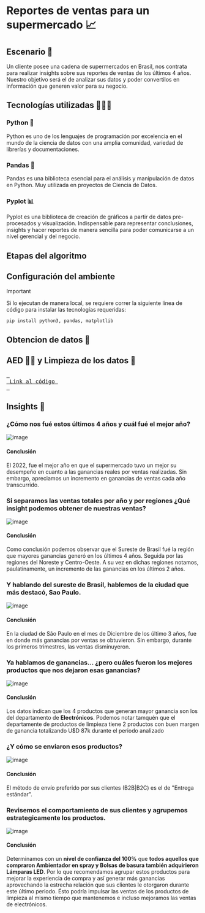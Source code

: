 # Reportes de ventas para un supermercado 📈

## Escenario 📝
Un cliente posee una cadena de supermercados en Brasil, nos contrata para realizar insights sobre sus reportes de ventas de los últimos 4 años.
Nuestro objetivo será el de analizar sus datos y poder convertilos en información que generen valor para su negocio.

## Tecnologías utilizadas 👨🏽‍💻

### Python 🐍
Python es uno de los lenguajes de programación por excelencia en el mundo de la ciencia de datos con una amplia comunidad, variedad de librerías y documentaciones.

### Pandas 🐼
Pandas es una biblioteca esencial para el análisis y manipulación de datos en Python. Muy utilizada en proyectos de Ciencia de Datos.

### Pyplot 📊
Pyplot es una biblioteca de creación de gráficos a partir de datos pre-procesados y visualización. 
Indispensable para representar conclusiones, insights y hacer reportes de manera sencilla para poder comunicarse a un nivel gerencial y del negocio.


## Etapas del algoritmo

## Configuración del ambiente
> [!IMPORTANT] 
> Si lo ejecutan de manera local, se requiere correr la siguiente línea de código para instalar las tecnologías requeridas:
> ```
> pip install python3, pandas, matplotlib
> ```

## Obtencion de datos 📁

## AED 🕵️‍♂️ y Limpieza de los datos 🧹

[<kbd> <br> Link al código <br> </kbd>][KBD]

[KBD]: /Supermarket_Sales_Analysis.ipynb

## Insights 🚀

### ¿Cómo nos fué estos últimos 4 años y cuál fué el mejor año?

![image](https://github.com/pabloing93/supermarket-sales-analysis/assets/32267303/ef59e4ce-d667-4691-847f-e8ea1dee3b12)


#### Conclusión
El 2022, fue el mejor año en que el supermercado tuvo un mejor su desempeño en cuanto a las ganancias reales por ventas realizadas. Sin embargo, apreciamos un incremento en ganancias de ventas cada año transcurrido.

### Si separamos las ventas totales por año y por regiones ¿Qué insight podemos obtener de nuestras ventas?

![image](https://github.com/pabloing93/supermarket-sales-analysis/assets/32267303/c2f60ca8-a2c8-4430-b4e6-80ca6de4f168)

#### Conclusión
Como conclusión podemos observar que el Sureste de Brasil fué la región que mayores ganancias generó en los últimos 4 años. Seguida por las regiones del Noreste y Centro-Oeste.
A su vez en dichas regiones notamos, paulatinamente, un incremento de las ganancias en los últimos 2 años.

### Y hablando del sureste de Brasil, hablemos de la ciudad que más destacó, Sao Paulo.

![image](https://github.com/pabloing93/supermarket-sales-analysis/assets/32267303/af760cf1-849e-4039-bb3e-260252db6575)

#### Conclusión
En la ciudad de São Paulo en el mes de Diciembre de los último 3 años, fue en donde más ganancias por ventas se obtuvieron. Sin embargo, durante los primeros trimestres, las ventas disminuyeron.

### Ya hablamos de ganancias... ¿pero cuáles fueron los mejores productos que nos dejaron esas ganancias?

![image](https://github.com/pabloing93/supermarket-sales-analysis/assets/32267303/7eef8d9e-4efd-49bb-9a0f-f8fa3cd829af)

#### Conclusión
Los datos indican que los 4 productos que generan mayor ganancia son los del departamento de **Electrónicos**.
Podemos notar tamquén que el departamente de productos de limpieza tiene 2 productos con buen margen de ganancia totalizando U$D 87k
durante el periodo analizado

### ¿Y cómo se enviaron esos productos?

![image](https://github.com/pabloing93/supermarket-sales-analysis/assets/32267303/146b85fa-393b-4499-80c0-2c0ba5e026d8)

#### Conclusión
El método de envío preferido por sus clientes (B2B|B2C) es el de "Entrega estándar".

###  Revisemos el comportamiento de sus clientes y agrupemos estrategicamente los productos.

![image](https://github.com/pabloing93/supermarket-sales-analysis/assets/32267303/f5a8b4c8-42e2-4845-beb1-43c8151930be)

#### Conclusión

Determinamos con un **nivel de confianza del 100%** que **todos aquellos que compraron Ambientador en spray y Bolsas de basura también adquirieron Lámparas LED**. 
Por lo que recomendamos agrupar estos productos para mejorar la experiencia de compra y así generar más ganancias aprovechando la estrecha relación que sus clientes le otorgaron durante este último periodo.
Ésto podría impulsar las ventas de los productos de limpieza al mismo tiempo que mantenemos e incluso mejoramos las ventas de electrónicos.

